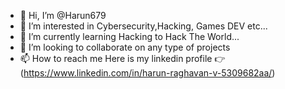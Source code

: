 - 👋 Hi, I’m @Harun679
- 👀 I’m interested in Cybersecurity,Hacking, Games DEV etc...
- 🌱 I’m currently learning Hacking to Hack The World...
- 💞️ I’m looking to collaborate on any type of projects
- 📫 How to reach me Here is my linkedin profile 👉(https://www.linkedin.com/in/harun-raghavan-v-5309682aa/)

<!---
Harun679/Harun679 is a ✨ special ✨ repository because its `README.md` (this file) appears on your GitHub profile.
You can click the Preview link to take a look at your changes.
--->
